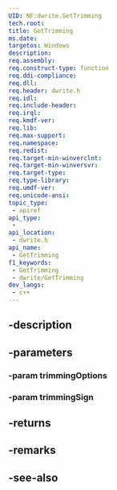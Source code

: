 ```yaml
---
UID: NF:dwrite.GetTrimming
tech.root: 
title: GetTrimming
ms.date: 
targetos: Windows
description: 
req.assembly: 
req.construct-type: function
req.ddi-compliance: 
req.dll: 
req.header: dwrite.h
req.idl: 
req.include-header: 
req.irql: 
req.kmdf-ver: 
req.lib: 
req.max-support: 
req.namespace: 
req.redist: 
req.target-min-winverclnt: 
req.target-min-winversvr: 
req.target-type: 
req.type-library: 
req.umdf-ver: 
req.unicode-ansi: 
topic_type:
 - apiref
api_type:
 - 
api_location:
 - dwrite.h
api_name:
 - GetTrimming
f1_keywords:
 - GetTrimming
 - dwrite/GetTrimming
dev_langs:
 - c++
---
```


## -description

## -parameters

### -param trimmingOptions

### -param trimmingSign

## -returns

## -remarks

## -see-also


